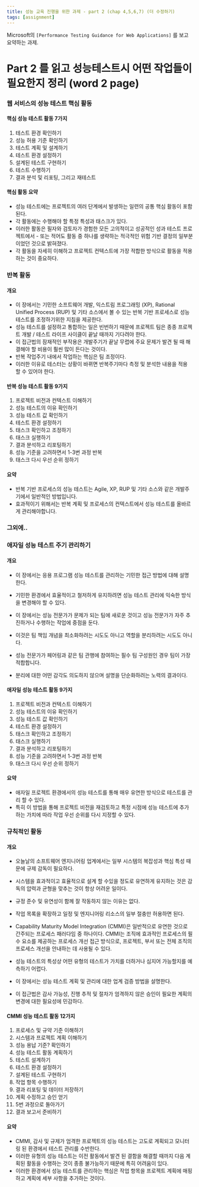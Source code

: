 ```yaml
---
title: 성능 교육 진행을 위한 과제 - part 2 (chap 4,5,6,7) (더 수정하기)
tags: [assignment]
---
```


Microsoft의 `[Performance Testing Guidance for Web Applications]` 를 보고 요약하는 과제.

# Part 2 를 읽고 성능테스트시 어떤 작업들이 필요한지 정리 (word 2 page)

### 웹 서비스의 성능 테스트 핵심 활동
#### 핵심 성능 테스트 활동 7가지
1. 테스트 환경 확인하기
2. 성능 허용 기준 확인하기
3. 테스트 계획 및 설계하기
4. 테스트 환경 설정하기
5. 설계된 테스트 구현하기
6. 테스트 수행하기
7. 결과 분석 및 리포팅, 그리고 재테스트

#### 핵심 활동 요약
- 성능 테스트에는 프로젝트의 여러 단계에서 발생하는 일련의 공통 핵심 활동이 포함된다.
- 각 활동에는 수행해야 할 특정 특성과 태스크가 있다.
- 이러한 활동은 필자와 검토자가 경험한 모든 고의적이고 성공적인 성과 테스트 프로젝트에서 - 또는 적어도 활동 중 하나를 생략하는 적극적인 위험 기반 결정의 일부분이었던 것으로 밝혀졌다.
- 각 활동을 자세히 이해하고 프로젝트 컨텍스트에 가장 적합한 방식으로 활동을 적용하는 것이 중요하다.

### 반복 활동
#### 개요
- 이 장에서는 기민한 소프트웨어 개발, 익스트림 프로그래밍 (XP), Rational Unified Process (RUP) 및 기타 소스에서 볼 수 있는 반복 기반 프로세스로 성능 테스트를 조정하기위한 지침을 제공한다.
- 성능 테스트를 설정하고 통합하는 일은 빈번하기 때문에 프로젝트 팀은 종종 프로젝트 개발 / 테스트 라이프 사이클이 끝날 때까지 기다려야 한다.
- 이 접근법의 잠재적인 부작용은 개발주기가 끝날 무렵에 주요 문제가 발견 될 때 해결해야 할 비용이 훨씬 많이 든다는 것이다.
- 반복 작업주기 내에서 작업하는 핵심은 팀 조정이다.
- 이러한 이유로 테스터는 상황이 바뀌면 반복주기마다 측정 및 분석한 내용을 적용 할 수 있어야 한다.

#### 반복 성능 테스트 활동 9가지
1. 프로젝트 비전과 컨텍스트 이해하기
2. 성능 테스트의 이유 확인하기
3. 성능 테스트 값 확인하기
4. 테스트 환경 설정하기
5. 태스크 확인하고 조정하기
6. 태스크 실행하기
7. 결과 분석하고 리포팅하기
8. 성능 기준을 고려하면서 1-3번 과정 반복
9. 태스크 다시 우선 순위 정하기

#### 요약
- 반복 기반 프로세스의 성능 테스트는 Agile, XP, RUP 및 기타 소스와 같은 개발주기에서 일반적인 방법입니다.
- 효과적이기 위해서는 반복 계획 및 프로세스의 컨텍스트에서 성능 테스트를 올바르게 관리해야합니다.

### 그외에..
### 애자일 성능 테스트 주기 관리하기
#### 개요
- 이 장에서는 응용 프로그램 성능 테스트를 관리하는 기민한 접근 방법에 대해 설명한다.
- 기민한 환경에서 효율적이고 철저하게 유지하려면 성능 테스트 관리에 익숙한 방식을 변경해야 할 수 있다.

- 이 장에서는 성능 전문가가 문제가 되는 팀에 새로운 것이고 성능 전문가가 자주 추진하거나 수행하는 작업에 중점을 둔다.
- 이것은 팀 책임 개념을 최소화하려는 시도도 아니고 역할을 분리하려는 시도도 아니다.
- 성능 전문가가 페어링과 같은 팀 관행에 참여하는 필수 팀 구성원인 경우 팀이 가장 적합합니다.
- 분리에 대한 어떤 감각도 의도하지 않으며 설명을 단순화하려는 노력의 결과이다.

#### 애자일 성능 테스트 활동 9가지
  1. 프로젝트 비전과 컨텍스트 이해하기
  2. 성능 테스트의 이유 확인하기
  3. 성능 테스트 값 확인하기
  4. 테스트 환경 설정하기
  5. 태스크 확인하고 조정하기
  6. 태스크 실행하기
  7. 결과 분석하고 리포팅하기
  8. 성능 기준을 고려하면서 1-3번 과정 반복
  9. 태스크 다시 우선 순위 정하기

#### 요약
- 애자일 프로젝트 환경에서의 성능 테스트를 통해 매우 유연한 방식으로 테스트를 관리 할 수 ​​있다.
- 특히 이 방법을 통해 프로젝트 비전을 재검토하고 특정 시점에 성능 테스트에 추가하는 가치에 따라 작업 우선 순위를 다시 지정할 수 있다.


### 규칙적인 활동
#### 개요
- 오늘날의 소프트웨어 엔지니어링 업계에서는 일부 시스템의 복잡성과 핵심 특성 때문에 규제 감독이 필요하다.
- 시스템을 효과적이고 효율적으로 설계 할 수있을 정도로 유연하게 유지하는 것은 감독의 압력과 균형을 맞추는 것이 항상 어려운 일이다.
- 규정 준수 및 유연성이 함께 잘 작동하지 않는 이유는 없다.
- 작업 목록을 확장하고 일정 및 엔지니어링 리소스의 일부 절충만 허용하면 된다.

- Capability Maturity Model Integration (CMMI)은 일반적으로 유연한 것으로 간주되는 프로세스 패러다임 중 하나이다. CMMI는 조직에 효과적인 프로세스의 필수 요소를 제공하는 프로세스 개선 접근 방식으로, 프로젝트, 부서 또는 전체 조직의 프로세스 개선을 안내하는 데 사용될 수 있다.

- 성능 테스트의 특성상 어떤 유형의 테스트가 가치를 더하거나 심지어 가능할지를 예측하기 어렵다.
- 이 장에서는 성능 테스트 계획 및 관리에 대한 업계 검증 방법을 설명한다.
- 이 접근법은 감사 가능성, 진행 추적 및 절차가 엄격하지 않은 승인이 필요한 계획의 변경에 대한 필요성에 민감하다.

#### CMMI 성능 테스트 활동 12가지
  1. 프로세스 및 규약 기준 이해하기
  2. 시스템과 프로젝트 계획 이해하기
  3. 성능 용납 기준? 확인하기
  4. 성능 테스트 활동 계획하기
  5. 테스트 설계하기
  6. 테스트 환경 설정하기
  7. 설계된 테스트 구현하기
  8. 작업 항목 수행하기
  9. 결과 리포팅 및 데이터 저장하기
  10. 계획 수정하고 승인 얻기
  11. 5번 과정으로 돌아가기
  12. 결과 보고서 준비하기

#### 요약
- CMMI, 감사 및 규제가 엄격한 프로젝트의 성능 테스트는 고도로 계획되고 모니터링 된 환경에서 테스트 관리를 수반한다.
- 이러한 유형의 성능 테스트는 이전 활동에서 발견 된 결함을 해결할 때까지 다음 계획된 활동을 수행하는 것이 종종 불가능하기 때문에 특히 어려움이 있다.
- 이러한 환경에서 성능 테스트를 관리하는 핵심은 작업 항목을 프로젝트 계획에 매핑하고 계획에 세부 사항을 추가하는 것이다.
